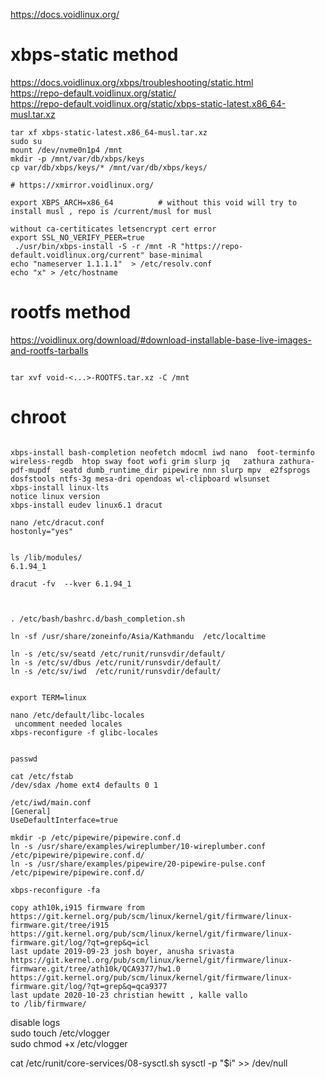 https://docs.voidlinux.org/  
# xbps-static method 
https://docs.voidlinux.org/xbps/troubleshooting/static.html  
https://repo-default.voidlinux.org/static/  
https://repo-default.voidlinux.org/static/xbps-static-latest.x86_64-musl.tar.xz  

```
tar xf xbps-static-latest.x86_64-musl.tar.xz  
sudo su  
mount /dev/nvme0n1p4 /mnt
mkdir -p /mnt/var/db/xbps/keys
cp var/db/xbps/keys/* /mnt/var/db/xbps/keys/

# https://xmirror.voidlinux.org/

export XBPS_ARCH=x86_64          # without this void will try to install musl , repo is /current/musl for musl

without ca-certiticates letsencrypt cert error
export SSL_NO_VERIFY_PEER=true   
 ./usr/bin/xbps-install -S -r /mnt -R "https://repo-default.voidlinux.org/current" base-minimal
echo "nameserver 1.1.1.1"  > /etc/resolv.conf
echo "x" > /etc/hostname
```


# rootfs method 
https://voidlinux.org/download/#download-installable-base-live-images-and-rootfs-tarballs    
```

tar xvf void-<...>-ROOTFS.tar.xz -C /mnt   
```

# chroot
```

xbps-install bash-completion neofetch mdocml iwd nano  foot-terminfo wireless-regdb  htop sway foot wofi grim slurp jq   zathura zathura-pdf-mupdf  seatd dumb_runtime_dir pipewire nnn slurp mpv  e2fsprogs dosfstools ntfs-3g mesa-dri opendoas wl-clipboard wlsunset 
xbps-install linux-lts
notice linux version
xbps-install eudev linux6.1 dracut

nano /etc/dracut.conf
hostonly="yes"


ls /lib/modules/
6.1.94_1

dracut -fv  --kver 6.1.94_1



. /etc/bash/bashrc.d/bash_completion.sh 

ln -sf /usr/share/zoneinfo/Asia/Kathmandu  /etc/localtime

ln -s /etc/sv/seatd /etc/runit/runsvdir/default/
ln -s /etc/sv/dbus /etc/runit/runsvdir/default/
ln -s /etc/sv/iwd  /etc/runit/runsvdir/default/


export TERM=linux

nano /etc/default/libc-locales 
 uncomment needed locales  
xbps-reconfigure -f glibc-locales 


passwd 

cat /etc/fstab
/dev/sdax /home ext4 defaults 0 1 

/etc/iwd/main.conf
[General]
UseDefaultInterface=true

mkdir -p /etc/pipewire/pipewire.conf.d
ln -s /usr/share/examples/wireplumber/10-wireplumber.conf /etc/pipewire/pipewire.conf.d/
ln -s /usr/share/examples/pipewire/20-pipewire-pulse.conf /etc/pipewire/pipewire.conf.d/

xbps-reconfigure -fa

copy ath10k,i915 firmware from 
https://git.kernel.org/pub/scm/linux/kernel/git/firmware/linux-firmware.git/tree/i915
https://git.kernel.org/pub/scm/linux/kernel/git/firmware/linux-firmware.git/log/?qt=grep&q=icl
last update 2019-09-23 josh boyer, anusha srivasta
https://git.kernel.org/pub/scm/linux/kernel/git/firmware/linux-firmware.git/tree/ath10k/QCA9377/hw1.0
https://git.kernel.org/pub/scm/linux/kernel/git/firmware/linux-firmware.git/log/?qt=grep&q=qca9377
last update 2020-10-23 christian hewitt , kalle vallo
to /lib/firmware/ 

```

  
disable logs  
sudo touch /etc/vlogger  
sudo chmod +x  /etc/vlogger  
  

 cat  /etc/runit/core-services/08-sysctl.sh 
         sysctl -p "$i"  >> /dev/null




